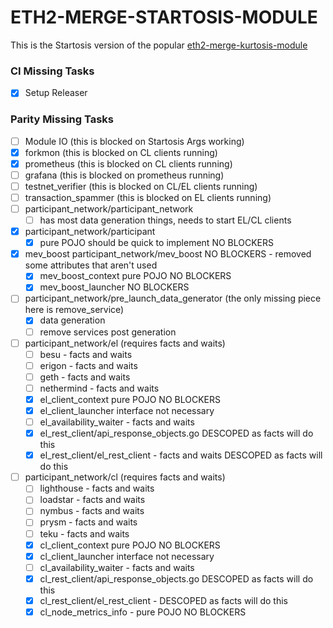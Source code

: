 ETH2-MERGE-STARTOSIS-MODULE
===========================

This is the Startosis version of the popular [eth2-merge-kurtosis-module](https://github.com/kurtosis-tech/eth2-merge-kurtosis-module/)


### CI Missing Tasks

- [x] Setup Releaser

### Parity Missing Tasks

- [ ] Module IO (this is blocked on Startosis Args working)
- [x] forkmon (this is blocked on CL clients running)
- [x] prometheus (this is blocked on CL clients running)
- [ ] grafana (this is blocked on prometheus running)
- [ ] testnet_verifier (this is blocked on CL/EL clients running)
- [ ] transaction_spammer (this is blocked on EL clients running)
- [ ] participant_network/participant_network
  - [ ] has most data generation things, needs to start EL/CL clients
- [x] participant_network/participant
  - [x] pure POJO should be quick to implement NO BLOCKERS
- [x] mev_boost participant_network/mev_boost NO BLOCKERS - removed some attributes that aren't used
  - [x] mev_boost_context pure POJO NO BLOCKERS
  - [x] mev_boost_launcher NO BLOCKERS
- [ ] participant_network/pre_launch_data_generator (the only missing piece here is remove_service)
  - [x] data generation
  - [ ] remove services post generation
- [ ] participant_network/el (requires facts and waits)
  - [ ] besu - facts and waits
  - [ ] erigon - facts and waits
  - [ ] geth - facts and waits
  - [ ] nethermind - facts and waits
  - [x] el_client_context pure POJO NO BLOCKERS
  - [x] el_client_launcher interface not necessary
  - [ ] el_availability_waiter - facts and waits
  - [x] el_rest_client/api_response_objects.go DESCOPED as facts will do this
  - [x] el_rest_client/el_rest_client - facts and waits  DESCOPED as facts will do this
- [ ] participant_network/cl (requires facts and waits)
  - [ ] lighthouse - facts and waits
  - [ ] loadstar - facts and waits
  - [ ] nymbus - facts and waits
  - [ ] prysm - facts and waits
  - [ ] teku - facts and waits
  - [x] cl_client_context pure POJO NO BLOCKERS
  - [x] cl_client_launcher interface not necessary
  - [ ] cl_availability_waiter - facts and waits
  - [x] cl_rest_client/api_response_objects.go DESCOPED as facts will do this
  - [x] cl_rest_client/el_rest_client - DESCOPED as facts will do this
  - [x] cl_node_metrics_info - pure POJO NO BLOCKERS